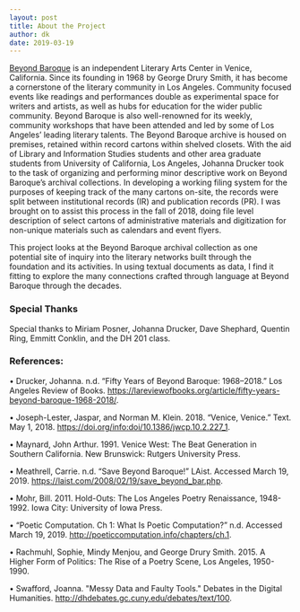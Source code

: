 ```yaml
---
layout: post
title: About the Project
author: dk
date: 2019-03-19
---
```

[Beyond Baroque](http://www.beyondbaroque.org/) is an independent Literary Arts Center in Venice, California. Since its founding in 1968 by George Drury Smith, it has become a cornerstone of the literary community in Los Angeles. Community focused events like readings and performances double as experimental space for writers and artists, as well as hubs for education for the wider public community. Beyond Baroque is also well-renowned for its weekly, community workshops that have been attended and led by some of Los Angeles’ leading literary talents. The Beyond Baroque archive is housed on premises, retained within record cartons within shelved closets. With the aid of Library and Information Studies students and other area graduate students from University of California, Los Angeles, Johanna Drucker took to the task of organizing and performing minor descriptive work on Beyond Baroque’s archival collections. In developing a working filing system for the purposes of keeping track of the many cartons on-site, the records were split between institutional records (IR) and publication records (PR). I was brought on to assist this process in the fall of 2018, doing file level description of select cartons of administrative materials and digitization for non-unique materials such as calendars and event flyers.

This project looks at the Beyond Baroque archival collection as one potential site of inquiry into the literary networks built through the foundation and its activities. In using textual documents as data, I find it fitting to explore the many connections crafted through language at Beyond Baroque through the decades.

### Special Thanks

Special thanks to Miriam Posner, Johanna Drucker, Dave Shephard, Quentin Ring, Emmitt Conklin, and the DH 201 class.

### References:

• Drucker, Johanna. n.d. “Fifty Years of Beyond Baroque: 1968–2018.” Los Angeles Review of Books. https://lareviewofbooks.org/article/fifty-years-beyond-baroque-1968-2018/.

• Joseph-Lester, Jaspar, and Norman M. Klein. 2018. “Venice, Venice.” Text. May 1, 2018. https://doi.org/info:doi/10.1386/jwcp.10.2.227_1.

• Maynard, John Arthur. 1991. Venice West: The Beat Generation in Southern California. New Brunswick: Rutgers University Press.

• Meathrell, Carrie. n.d. “Save Beyond Baroque!” LAist. Accessed March 19, 2019. https://laist.com/2008/02/19/save_beyond_bar.php.

• Mohr, Bill. 2011. Hold-Outs: The Los Angeles Poetry Renaissance, 1948-1992. Iowa City: University of Iowa Press.

• “Poetic Computation. Ch 1: What Is Poetic Computation?” n.d. Accessed March 19, 2019. http://poeticcomputation.info/chapters/ch.1.

• Rachmuhl, Sophie, Mindy Menjou, and George Drury Smith. 2015. A Higher Form of Politics: The Rise of a Poetry Scene, Los Angeles, 1950-1990.

• Swafford, Joanna. "Messy Data and Faulty Tools." Debates in the Digital Humanities. http://dhdebates.gc.cuny.edu/debates/text/100.
